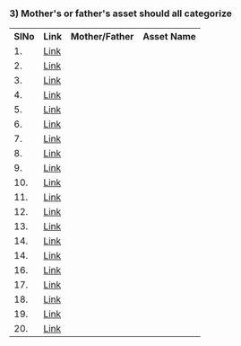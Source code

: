 

### 3) Mother's or father's asset should all categorize 

<table>
<tr><th>SlNo</th><th>Link</th><th>Mother/Father</th><th>Asset Name</th></tr>
  <tr><td>1.</td><td><a href="">Link</a></td><td></td><td></td></tr>
  <tr><td>2.</td><td><a href="">Link</a></td><td></td><td></td></tr> 
  <tr><td>3.</td><td><a href="">Link</a></td><td></td><td></td></tr>
  <tr><td>4.</td><td><a href="">Link</a></td><td></td><td></td></tr>

  <tr><td>5.</td><td><a href="">Link</a></td><td></td><td></td></tr>
  <tr><td>6.</td><td><a href="">Link</a></td><td></td><td></td></tr> 
  <tr><td>7.</td><td><a href="">Link</a></td><td></td><td></td></tr>
  <tr><td>8.</td><td><a href="">Link</a></td><td></td><td></td></tr>
 
  <tr><td>9.</td><td><a href="">Link</a></td><td></td><td></td></tr>
  <tr><td>10.</td><td><a href="">Link</a></td><td></td><td></td></tr> 
  <tr><td>11.</td><td><a href="">Link</a></td><td></td><td></td></tr>
  <tr><td>12.</td><td><a href="">Link</a></td><td></td><td></td></tr>

  <tr><td>13.</td><td><a href="">Link</a></td><td></td><td></td></tr>
  <tr><td>14.</td><td><a href="">Link</a></td><td></td><td></td></tr> 
  <tr><td>14.</td><td><a href="">Link</a></td><td></td><td></td></tr>
  <tr><td>16.</td><td><a href="">Link</a></td><td></td><td></td></tr>
 
  <tr><td>17.</td><td><a href="">Link</a></td><td></td><td></td></tr>
  <tr><td>18.</td><td><a href="">Link</a></td><td></td><td></td></tr> 
  <tr><td>19.</td><td><a href="">Link</a></td><td></td><td></td></tr>
  <tr><td>20.</td><td><a href="">Link</a></td><td></td><td></td></tr> 
  
</table>
